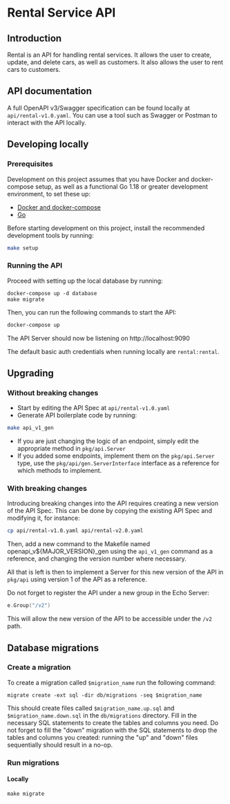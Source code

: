 # Rental Service API

## Introduction

Rental is an API for handling rental services. It allows the user to create, update, and delete cars, as well as customers. It also allows the user to rent cars to customers.

## API documentation

A full OpenAPI v3/Swagger specification can be found locally at `api/rental-v1.0.yaml`.
You can use a tool such as Swagger or Postman to interact with the API locally.

## Developing locally

### Prerequisites

Development on this project assumes that you have Docker and docker-compose setup, as well as a functional Go 1.18 or greater development environment, to set these up:

- [Docker and docker-compose](https://docs.docker.com/compose/install/)
- [Go](https://go.dev/doc/install)

Before starting development on this project, install the recommended development tools by running:

```bash
make setup
```
### Running the API

Proceed with setting up the local database by running:

```
docker-compose up -d database
make migrate
```

Then, you can run the following commands to start the API:

```bash
docker-compose up
```

The API Server should now be listening on http://localhost:9090

The default basic auth credentials when running locally are `rental:rental`.

## Upgrading
### Without breaking changes
- Start by editing the API Spec at `api/rental-v1.0.yaml`
- Generate API boilerplate code by running:
```bash
make api_v1_gen
```
- If you are just changing the logic of an endpoint, simply edit the appropriate method in `pkg/api.Server`
- If you added some endpoints, implement them on the `pkg/api.Server` type, use the `pkg/api/gen.ServerInterface` interface as a reference for which methods to implement.
### With breaking changes
Introducing breaking changes into the API requires creating a new version of the API Spec. This can be done by copying the existing API Spec and modifying it, for instance:

```bash
cp api/rental-v1.0.yaml api/rental-v2.0.yaml
```
Then, add a new command to the Makefile named openapi_v${MAJOR_VERSION}_gen using the `api_v1_gen` command as a reference, and changing the version number where necessary.

All that is left is then to implement a Server for this new version of the API in `pkg/api` using version 1 of the API as a reference.

Do not forget to register the API under a new group in the Echo Server:
```go
e.Group("/v2")
```
This will allow the new version of the API to be accessible under the `/v2` path.



## Database migrations

### Create a migration

To create a migration called `$migration_name` run the following command:

```
migrate create -ext sql -dir db/migrations -seq $migration_name
```

This should create files called `$migration_name.up.sql` and `$migration_name.down.sql` in the `db/migrations` directory. Fill in the necessary SQL statements to create the tables and columns you need. Do not forget to fill the "down" migration with the SQL statements to drop the tables and columns you created: running the "up" and "down" files sequentially should result in a no-op.

### Run migrations
#### Locally

```
make migrate
```
